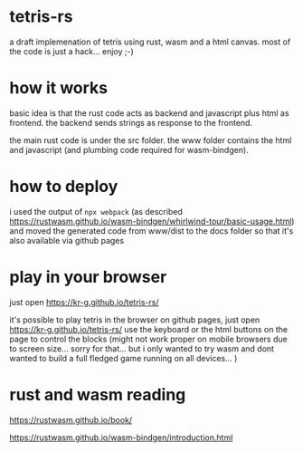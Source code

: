 # tetris-rs 

a draft implemenation of tetris using rust, wasm and a html canvas.
most of the code is just a hack... enjoy ;-)

# how it works

basic idea is that the rust code acts as backend and javascript plus html as frontend. the backend sends strings as response to the frontend.

the main rust code is under the src folder. the www folder contains the html and javascript (and plumbing code required for wasm-bindgen). 

# how to deploy 

i used the output of `npx webpack` (as described https://rustwasm.github.io/wasm-bindgen/whirlwind-tour/basic-usage.html) and moved the generated code from www/dist to the docs folder so that it's also available via github pages

# play in your browser

just open https://kr-g.github.io/tetris-rs/

it's possible to play tetris in the browser on github pages, just open https://kr-g.github.io/tetris-rs/ 
use the keyboard or the html buttons on the page to control the blocks (might not work proper on mobile browsers due to screen size... sorry for that... but i only wanted to try wasm and dont wanted to build a full fledged game running on all devices... )

# rust and wasm reading

https://rustwasm.github.io/book/

https://rustwasm.github.io/wasm-bindgen/introduction.html

